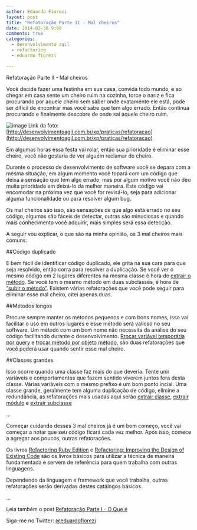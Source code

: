 ```yaml
---
author: Eduardo Fiorezi
layout: post
title: "Refatoração Parte II - Mal cheiros"
date: 2014-02-30 9:00
comments: true
categories:
  - desenvolvimento agil
  - refactoring
  - eduardo fiorezi

---
```


Refatoração Parte II - Mal cheiros

Você decide fazer uma festinha em sua casa, convida todo mundo, e ao chegar em casa sente um cheiro ruim na cozinha, torce o nariz e fica procurando por aquele cheiro sem saber onde exatamente ele está, pode ser difícil de encontrar mas você sabe que tem algo errado. Então continua procurando e finalmente descobre de onde sai aquele cheiro ruim.

<!--more-->

![image](/blog/images/posts/2014-02-30/refatoracao-casa.png)
Link da foto: [http://desenvolvimentoagil.com.br/xp/praticas/refatoracao](http://desenvolvimentoagil.com.br/xp/praticas/refatoracao)

Em algumas horas essa festa vai rolar, então sua prioridade é eliminar esse cheiro, você não gostaria de ver alguém reclamar do cheiro.

Durante o processo de desenvolvimento de software você se depara com a mesma situação, em algum momento você topará com um código que deixa a sensação que tem algo errado, mas por algum motivo você não deu muita prioridade em deixá-lo da melhor maneira. Este código vai encomodar na próxima vez que você for revisá-lo, seja para adicionar alguma funcionalidade ou para resolver algum bug.

Os mal cheiros são isso, são sensações de que algo está errado no seu código, algumas são fáceis de detectar, outras são minuciosas e quando mais conhecimento você adquirir, mais simples será essa detecção.

A seguir vou explicar, o que são na minha opinião, os 3 mal cheiros mais comuns:

##Código duplicado

É bem fácil de identificar código duplicado, ele grita na sua cara para que seja resolvido, então corra para resolver a duplicação. Se você ver o mesmo código em 2 lugares diferentes na mesma classe é hora de [extrair o método](http://www.refactoring.com/catalog/extractMethod.html). Se você tem o mesmo método em duas subclasses, é hora de [“subir o método”](http://www.refactoring.com/catalog/pullUpMethod.html).
Existem várias refatorações que você pode seguir para eliminar esse mal cheiro, citei apenas duas.

##Métodos longos

Procure sempre manter os métodos pequenos e com bons nomes, isso vai facilitar o uso em outros lugares e esse método será valioso no seu software. Um método com um bom nome não necessita da análise do seu código facilitando durante o desenvolvimento.
[Rrocar variável temporária por query](http://www.refactoring.com/catalog/replaceTempWithQuery.html) e [trocar método por objeto método](http://www.refactoring.com/catalog/replaceMethodWithMethodObject.html), são duas refatorações que você poderá usar quando sentir esse mal cheiro.

##Classes grandes

Isso ocorre quando uma classe faz mais do que deveria. Tente unir variáveis e comportamentos que fazem sentido viverem juntos fora desta classe. Várias variáveis com o mesmo prefixo é um bom ponto incial. Uma classe grande, geralmente tem alguma duplicação de código, elimine a redundância, as refatorações mais usadas aqui serão [extrair classe](http://www.refactoring.com/catalog/extractClass.html), [extrair módulo](http://www.refactoring.com/catalog/extractModule.html) e [extrair subclasse](http://www.refactoring.com/catalog/extractSubclass.html)

...

Começar cuidando desses 3 mal cheiros já é um bom começo, você vai começar a notar que seu código ficará cada vez melhor. Após isso, comece a agregar aos poucos, outras refatorações.

Os livros [Refactoring Ruby Edition](http://www.amazon.com/Refactoring-Ruby-Edition-Jay-Fields/dp/0321603508) e [Refactoring: Improving the Design of Existing Code](http://www.amazon.com/Refactoring-Improving-Design-Existing-Code/dp/0201485672/ref=sr_1_1?s=books&ie=UTF8&qid=1376873268&sr=1-1&keywords=refactoring+improving+the+design+of+existing+code) são os livros básicos para utilizar a técnica de maneira fundamentada e servem de referência para quem trabalha com outras linguagens.

Dependendo da linguagem e framework que você trabalha, outras refatorações serão derivadas destes catálogos básicos.

...

Leia também o post [Refatoração Parte I - O Que é](/blog/2013/06/17/refatoracao-parte-i-o-que-e/)

Siga-me no Twitter: [@eduardofiorezi](http://twitter.com/eduardofiorezi)
